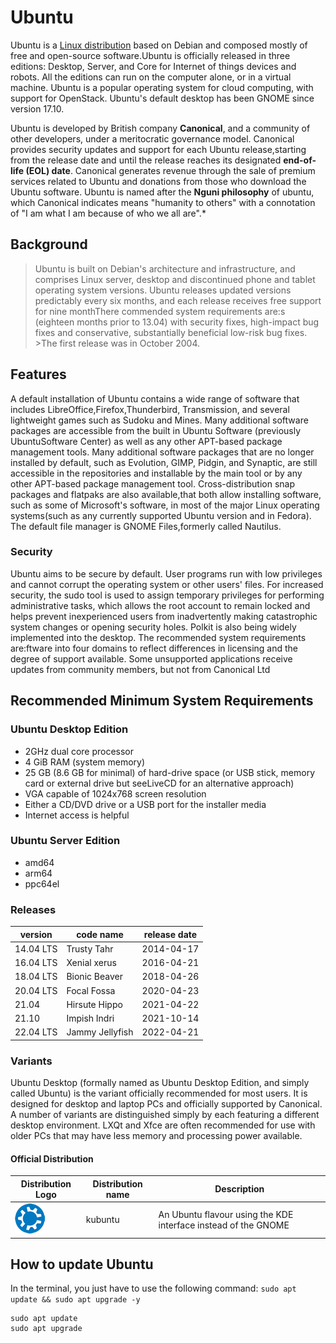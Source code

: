 # Ubuntu 
Ubuntu is a [Linux distribution](https://en.wikipedia.org/wiki/Linux_distribution) based on Debian and composed mostly of free and open-source software.Ubuntu is officially released in three editions: Desktop, Server, and Core for Internet of things devices and robots. All the editions can run on the computer alone, or in a virtual machine. Ubuntu is a popular operating system for cloud computing, with support for OpenStack. Ubuntu's default desktop has been GNOME since version 17.10. 
  
  
  Ubuntu is developed by British company **Canonical**, and a community of other developers, under a meritocratic governance model. Canonical provides security updates and support for each Ubuntu release,starting from the release date and until the release reaches its designated  **end-of-life (EOL) date**. Canonical generates revenue through the sale of premium services related to Ubuntu and donations from those who download the Ubuntu software. Ubuntu is named after the **Nguni philosophy** of ubuntu, which Canonical indicates means "humanity to others" with a connotation of "I am what I am because of who we all are".*



## Background 
> Ubuntu is built on Debian's architecture and infrastructure, and comprises Linux server, desktop and discontinued phone and tablet operating system versions. Ubuntu releases updated versions predictably every six months, and each release receives free support for nine monthThere commended system requirements are:s (eighteen months prior to 13.04) with security fixes, high-impact bug fixes and conservative, substantially beneficial low-risk bug fixes.    >The first release was in October 2004.
## Features
A default installation of Ubuntu contains a wide range of software that includes LibreOffice,Firefox,Thunderbird, Transmission, and several lightweight games such as Sudoku and Mines. Many additional software packages are accessible from the built in Ubuntu Software (previously UbuntuSoftware Center) as well as any other APT-based package management tools. Many additional software packages that are no longer installed by default, such as Evolution, GIMP, Pidgin, and Synaptic, are still accessible in the repositories and installable by the main tool or by any other APT-based package management tool. Cross-distribution snap packages and flatpaks are also available,that both allow installing software, such as some of Microsoft's software, in most of the major Linux operating systems(such as any currently supported Ubuntu version and in Fedora). The default file manager is GNOME Files,formerly called Nautilus.
### Security
Ubuntu aims to be secure by default. User programs run with low privileges and cannot corrupt the operating system or other users' files. For increased security, the sudo tool is used to assign temporary privileges for performing administrative tasks, which allows the root account to remain locked and helps prevent inexperienced users from inadvertently making catastrophic system changes or opening security holes. Polkit is also being widely implemented into the desktop. The recommended system requirements are:ftware into four domains to reflect differences in licensing and the degree of support available. Some unsupported applications receive updates from community members, but not from Canonical Ltd
## Recommended Minimum System Requirements

### Ubuntu Desktop Edition
 * 2GHz dual core processor   
 * 4 GiB RAM (system memory)
 * 25 GB (8.6 GB for minimal) of hard-drive space (or USB stick, memory card or external drive but seeLiveCD for an alternative approach)
 * VGA capable of 1024x768 screen resolution
 * Either a CD/DVD drive or a USB port for the installer media 
 * Internet access is helpful
### Ubuntu Server Edition
 * amd64
 * arm64
 * ppc64el 
  
### Releases

|version  |code name      |release date|
|---------|---------------|------------|
|14.04 LTS| Trusty Tahr   | 2014-04-17 | 
|16.04 LTS|Xenial xerus   | 2016-04-21 |
|18.04 LTS|Bionic Beaver  | 2018-04-26 |
|20.04 LTS|Focal Fossa    | 2020-04-23 | 
|21.04    |Hirsute Hippo  | 2021-04-22 |
|21.10    |Impish  Indri  | 2021-10-14 | 
|22.04 LTS|Jammy Jellyfish| 2022-04-21 |
### Variants
Ubuntu Desktop (formally named as Ubuntu Desktop Edition, and simply called Ubuntu) is the variant officially recommended for most users. It is designed for desktop and laptop PCs and officially supported by Canonical. A number of variants are distinguished simply by each featuring a different desktop environment. LXQt and Xfce are often recommended for use with older PCs that may have less memory and processing power available.
#### Official Distribution

| Distribution Logo          | Distribution name |Description |
|----------------------------|-------------------|------------|
|![kubuntu logo](kubuntu.png)| kubuntu           |An Ubuntu flavour using the KDE interface instead of the GNOME|
## How to update Ubuntu 
In the terminal, you just have to use the following command:        `sudo apt update && sudo apt upgrade -y` 

```
sudo apt update 
sudo apt upgrade
``` 
